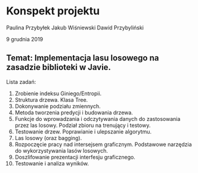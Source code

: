 # Konspekt projektu

Paulina Przybyłek
Jakub Wiśniewski
Dawid Przybyliński

9 grudnia 2019

## Temat: Implementacja lasu losowego na zasadzie biblioteki w Javie.

Lista zadań:  
1. Zrobienie indeksu Giniego/Entropii.  
2. Struktura drzewa. Klasa Tree.  
3. Dokonywanie podziału zmiennych.  
4. Metoda tworzenia predycji i budowania drzewa.  
5. Funkcje do wprowadzania i odczytywania danych do zastosowania przez las losowy. Podział zbioru na trenujący i testowy.    
6. Testowanie drzew. Poprawianie i ulepszanie algorytmu.  
7. Las losowy (oraz bagging).  
8. Rozpoczęcie pracy nad intersejsem graficznym. Podstawowe narzędzia do wykorzystywania lasów losowych.  
9. Doszlifowanie prezentacji interfesju graficznego.  
10. Testowanie i analiza wyników.  







